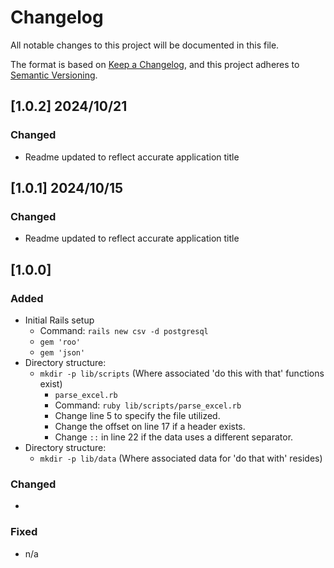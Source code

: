 # Changelog

All notable changes to this project will be documented in this file.

The format is based on [Keep a Changelog](https://keepachangelog.com/en/1.0.0/), and this project adheres to [Semantic Versioning](https://semver.org/spec/v2.0.0.html).

## [1.0.2] 2024/10/21

### Changed
- Readme updated to reflect accurate application title


## [1.0.1] 2024/10/15

### Changed
- Readme updated to reflect accurate application title

## [1.0.0]

### Added
- Initial Rails setup
    - Command: `rails new csv -d postgresql`
    - `gem 'roo'`
    - `gem 'json'`
- Directory structure:
    - `mkdir -p lib/scripts` (Where associated 'do this with that' functions exist)
        - `parse_excel.rb`
        - Command: `ruby lib/scripts/parse_excel.rb`
        - Change line 5 to specify the file utilized.
        - Change the offset on line 17 if a header exists.
        - Change `::` in line 22 if the data uses a different separator.
- Directory structure:
    - `mkdir -p lib/data` (Where associated data for 'do that with' resides)

### Changed
- 

### Fixed
- n/a